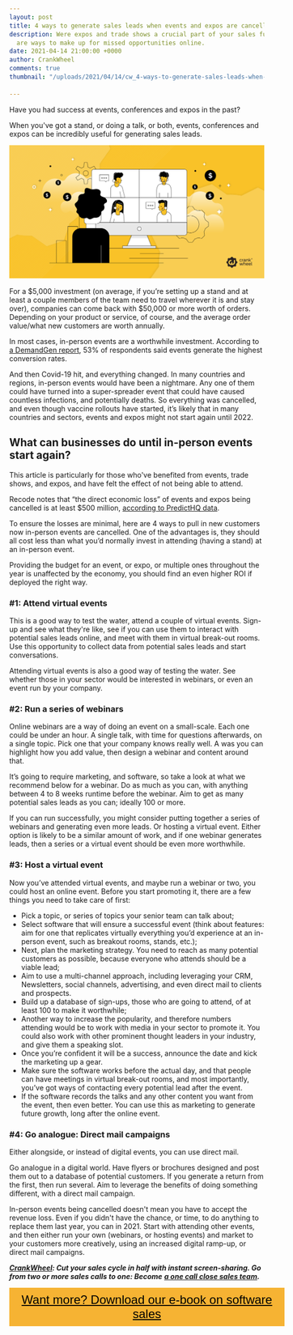 ```yaml
---
layout: post
title: 4 ways to generate sales leads when events and expos are cancelled
description: Were expos and trade shows a crucial part of your sales funnel? Here
  are ways to make up for missed opportunities online.
date: 2021-04-14 21:00:00 +0000
author: CrankWheel
comments: true
thumbnail: "/uploads/2021/04/14/cw_4-ways-to-generate-sales-leads-when-events-and-expos-are-cancelled.png"

---
```

Have you had success at events, conferences and expos in the past?

When you've got a stand, or doing a talk, or both, events, conferences and expos can be incredibly useful for generating sales leads.

![](/uploads/2021/04/14/cw_4-ways-to-generate-sales-leads-when-events-and-expos-are-cancelled.png)

For a $5,000 investment (on average, if you’re setting up a stand and at least a couple members of the team need to travel wherever it is and stay over), companies can come back with $50,000 or more worth of orders. Depending on your product or service, of course, and the average order value/what new customers are worth annually.

In most cases, in-person events are a worthwhile investment. According to [a DemandGen report](https://www.emarketer.com/content/coronavirus-event-cancellation-b2b-marketers), 53% of respondents said events generate the highest conversion rates.

And then Covid-19 hit, and everything changed. In many countries and regions, in-person events would have been a nightmare. Any one of them could have turned into a super-spreader event that could have caused countless infections, and potentially deaths. So everything was cancelled, and even though vaccine rollouts have started, it’s likely that in many countries and sectors, events and expos might not start again until 2022.

## What can businesses do until in-person events start again?

This article is particularly for those who've benefited from events, trade shows, and expos, and have felt the effect of not being able to attend.

Recode notes that “the direct economic loss” of events and expos being cancelled is at least $500 million, [according to PredictHQ data](https://www.emarketer.com/content/coronavirus-event-cancellation-b2b-marketers).

To ensure the losses are minimal, here are 4 ways to pull in new customers now in-person events are cancelled. One of the advantages is, they should all cost less than what you’d normally invest in attending (having a stand) at an in-person event.

Providing the budget for an event, or expo, or multiple ones throughout the year is unaffected by the economy, you should find an even higher ROI if deployed the right way.

### #1: Attend virtual events

This is a good way to test the water, attend a couple of virtual events. Sign-up and see what they're like, see if you can use them to interact with potential sales leads online, and meet with them in virtual break-out rooms. Use this opportunity to collect data from potential sales leads and start conversations.

Attending virtual events is also a good way of testing the water. See whether those in your sector would be interested in webinars, or even an event run by your company.

### #2: Run a series of webinars

Online webinars are a way of doing an event on a small-scale. Each one could be under an hour. A single talk, with time for questions afterwards, on a single topic. Pick one that your company knows really well. A was you can highlight how you add value, then design a webinar and content around that.

It’s going to require marketing, and software, so take a look at what we recommend below for a webinar. Do as much as you can, with anything between 4 to 8 weeks runtime before the webinar. Aim to get as many potential sales leads as you can; ideally 100 or more.

If you can run successfully, you might consider putting together a series of webinars and generating even more leads. Or hosting a virtual event. Either option is likely to be a similar amount of work, and if one webinar generates leads, then a series or a virtual event should be even more worthwhile.

### #3: Host a virtual event

Now you’ve attended virtual events, and maybe run a webinar or two, you could host an online event. Before you start promoting it, there are a few things you need to take care of first:

* Pick a topic, or series of topics your senior team can talk about;
* Select software that will ensure a successful event (think about features: aim for one that replicates virtually everything you’d experience at an in-person event, such as breakout rooms, stands, etc.);
* Next, plan the marketing strategy. You need to reach as many potential customers as possible, because everyone who attends should be a viable lead;
* Aim to use a multi-channel approach, including leveraging your CRM, Newsletters, social channels, advertising, and even direct mail to clients and prospects.
* Build up a database of sign-ups, those who are going to attend, of at least 100 to make it worthwhile;
* Another way to increase the popularity, and therefore numbers attending would be to work with media in your sector to promote it. You could also work with other prominent thought leaders in your industry, and give them a speaking slot.
* Once you’re confident it will be a success, announce the date and kick the marketing up a gear.
* Make sure the software works before the actual day, and that people can have meetings in virtual break-out rooms, and most importantly, you’ve got ways of contacting every potential lead after the event.
* If the software records the talks and any other content you want from the event, then even better. You can use this as marketing to generate future growth, long after the online event.

### #4: Go analogue: Direct mail campaigns

Either alongside, or instead of digital events, you can use direct mail.

Go analogue in a digital world. Have flyers or brochures designed and post them out to a database of potential customers. If you generate a return from the first, then run several. Aim to leverage the benefits of doing something different, with a direct mail campaign.

In-person events being cancelled doesn't mean you have to accept the revenue loss. Even if you didn't have the chance, or time, to do anything to replace them last year, you can in 2021. Start with attending other events, and then either run your own (webinars, or hosting events) and market to your customers more creatively, using an increased digital ramp-up, or direct mail campaigns.

[**_CrankWheel_**](https://crankwheel.com/)**_: Cut your sales cycle in half with instant screen-sharing. Go from two or more sales calls to one: Become_** [**_a one call close sales team_**](https://crankwheel.com/)**_._**

<style> .btn-signup { padding-top: 11px !important; border-radius: 0px !important; background-color: #f6b333; text-align: center; padding: 10px 20px !important; border: 0px !important; width: 100%; margin-bottom: 20px; } .btn-signup a { color: black !important; font-family: 'Titillium Web', sans-serif; font-size: 24px !important; font-weight: normal !important; } </style>

<div class="btn-signup"><a style="cursor: pointer;" href="/sign-up-to-download">Want more? Download our e-book on software sales</a></div>